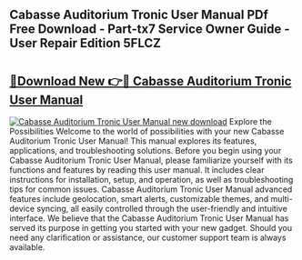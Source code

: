 ## Cabasse Auditorium Tronic User Manual PDf Free Download - Part-tx7 Service Owner Guide - User Repair Edition 5FLCZ

# <h2><a href="http://bc62156.oget.top/?id=Cabasse+Auditorium+Tronic+User+Manual">🔗Download New 👉🔴 Cabasse Auditorium Tronic User Manual</a></h2>

[![Cabasse Auditorium Tronic User Manual new download](https://i.imgur.com/5g1atiW.png)](http://bc62156.oget.top/?id=Cabasse+Auditorium+Tronic+User+Manual)
Explore the Possibilities Welcome to the world of possibilities with your new Cabasse Auditorium Tronic User Manual! This manual explores its features, applications, and troubleshooting solutions. Before you begin using your Cabasse Auditorium Tronic User Manual, please familiarize yourself with its functions and features by reading this user manual. It includes clear instructions for installation, setup, and operation, as well as troubleshooting tips for common issues. Cabasse Auditorium Tronic User Manual advanced features include geolocation, smart alerts, customizable themes, and multi-device syncing, all easily controlled through the user-friendly and intuitive interface. We believe that the Cabasse Auditorium Tronic User Manual has served its purpose in getting you started with your new gadget. Should you need any clarification or assistance, our customer support team is always available.
